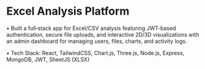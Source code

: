 # Excel Analysis Platform

• Built a full‑stack app for Excel/CSV analysis featuring JWT‑based authentication, secure file uploads, and interactive 2D/3D visualizations with an admin dashboard for managing users, files, charts, and activity logs.

• Tech Stack: React, TailwindCSS, Chart.js, Three.js, Node.js, Express, MongoDB, JWT, SheetJS (XLSX)